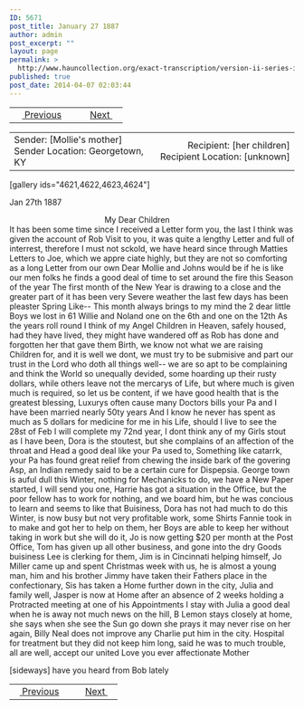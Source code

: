 ```yaml
---
ID: 5671
post_title: January 27 1887
author: admin
post_excerpt: ""
layout: page
permalink: >
  http://www.hauncollection.org/exact-transcription/version-ii-series-iv/january-27-1887/
published: true
post_date: 2014-04-07 02:03:44
---
```

<table style="width: 100%;" align="center">
<tbody>
<tr>
<td width="50%"> <a href="http://www.hauncollection.org/version-2/version-ii-series-iv/january-18-1886/"><img src="https://lh3.googleusercontent.com/-EFJpxxNiPNw/VqgtWBCZrMI/AAAAAAAAAFU/WfY4lPFWWkg/s800-Ic42/Soeb-Plain-Arrows-8-10px.png" alt="" width="10" height="10"/> Previous</a></td>
<td style="text-align: right;"><a href="http://www.hauncollection.org/version-2/version-ii-series-iv/august-6-1889/">Next <img src="https://lh3.googleusercontent.com/-67k0cYlpXHw/VqgtWKz1MXI/AAAAAAAAAFU/k9PW_Piyurk/s800-Ic42/Soeb-Plain-Arrows-5-10px.png" alt="" width="10" height="10"/></a></td>
</tr>
</tbody>
</table>
<table style="width: 100%;" align="center">
<tbody>
<tr>
<td width="50%">Sender: [Mollie's mother]
Sender Location: Georgetown, KY</td>
<td style="text-align: right;">Recipient: [her children]
Recipient Location: [unknown]</td>
</tr>
</tbody>
</table>
<p style="text-align: right;"></p>
[gallery ids="4621,4622,4623,4624"]

Jan 27th 1887
<div style="text-indent: 12em;">My Dear Children</div>
It has been some time since I received a Letter form
you, the last I think was given the account of Rob
Visit to you, it was quite a lengthy Letter and full
of interrest, therefore I must not sckold, we have heard
since through Matties Letters to Joe, which we appre
ciate highly, but they are not so comforting as a long
Letter from our own Dear Mollie and Johns would be
if he is like our men folks he finds a good deal of
time to set around the fire this Season of the year
The first month of the New Year is drawing to a close
and the greater part of it has been very Severe weather
the last few days has been pleaster Spring Like--
This month always brings to my mind the 2 dear little
Boys we lost in 61 Willie and Noland one on the 6th
and one on the 12th As the years roll round I think of
my Angel Children in Heaven, safely housed, had they
have lived, they might have wandered off as Rob has
done and forgotten her that gave them Birth, we
know not what we are raising Children for, and it is
well we dont, we must try to be submisive and part
our trust in the Lord who doth all things well--
we are so apt to be complaining and think the
World so unequally devided, some hoarding up their
rusty dollars, while others leave not the mercarys
of Life, but where much is given much is required, so
let us be content, if we have good health that is
the greatest blessing, Luxurys often cause many Doctors
bills your Pa and I have been married nearly 50ty years
And I know he never has spent as much as 5 dollars for
medicine for me in his Life, should I live to see the
28st of Feb I will complete my 72nd year, I dont think
any of my Girls stout as I have been, Dora is the
stoutest, but she complains of an affection of the throat
and Head a good deal like your Pa used to, Something
like catarrk, your Pa has found great relief from chewing
the inside bark of the govering Asp, an Indian remedy
said to be a certain cure for Dispepsia. George town is auful
dull this Winter, nothing for Mechanicks to do, we have
a New Paper started, I will send you one, Harrie has
got a situation in the Office, but the poor fellow has to
work for nothing, and we board him, but he was concious
to learn and seems to like that Buisiness, Dora has not
had much to do this Winter, is now busy but not very
profitable work, some Shirts Fannie took in to make
and got her to help on them, her Boys are able to keep
her without taking in work but she will do it, Jo is now
getting $20 per month at the Post Office, Tom has given
up all other business, and gone into the dry Goods buisiness
Lee is clerking for them, Jim is in Cincinnati helping
himself, Jo Miller came up and spent Christmas week with
us, he is almost a young man, him and his brother Jimmy
have taken their Fathers place in the confectionary, Sis has
taken a Home further down in the city, Julia and family
well, Jasper is now at Home after an absence of 2 weeks
holding a Protracted meeting at one of his Appointments
I stay with Julia a good deal when he is away not much
news on the hill, B Lemon stays closely at home, she says
when she see the Sun go down she prays it may never rise
on her again, Billy Neal does not improve any Charlie put
him in the city. Hospital for treatment but they did not
keep him long, said he was to much trouble, all are well, accept
our united Love you ever affectionate Mother

[sideways]
have you heard from Bob lately

<table style="width: 100%;" align="center">
<tbody>
<tr>
<td width="50%"> <a href="http://www.hauncollection.org/version-2/version-ii-series-iv/january-18-1886/"><img src="https://lh3.googleusercontent.com/-EFJpxxNiPNw/VqgtWBCZrMI/AAAAAAAAAFU/WfY4lPFWWkg/s800-Ic42/Soeb-Plain-Arrows-8-10px.png" alt="" width="10" height="10"/> Previous</a></td>
<td style="text-align: right;"><a href="http://www.hauncollection.org/version-2/version-ii-series-iv/august-6-1889/">Next <img src="https://lh3.googleusercontent.com/-67k0cYlpXHw/VqgtWKz1MXI/AAAAAAAAAFU/k9PW_Piyurk/s800-Ic42/Soeb-Plain-Arrows-5-10px.png" alt="" width="10" height="10"/></a></td>
</tr>
</tbody>
</table>
